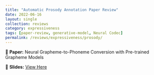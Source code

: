 ```yaml
---
title: "Automatic Prosody Annotation Paper Review"
date: 2022-06-16
layout: single
collection: reviews
category: expressiveness
tags: [paper-review, generative-model, Neural Codec]
permalink: /reviews/expressiveness/prosody/
---
```


📝 **Paper:** Neural Grapheme-to-Phoneme Conversion with Pre-trained Grapheme Models

<!-- 📝 **Paper:** Glow-TTS: A Generative Flow for Text-to-Speech Synthesis  
🔍 **Summary:** This paper introduces a **flow-based** model for TTS, improving **robustness** compared to Tacotron. -->



📄 **Slides:** [View Here](https://docs.google.com/presentation/d/1LpdrRwsM2-XfGX1fnRoGD_rBA8ZTt6Nk/edit?usp=sharing&ouid=116677507102760525154&rtpof=true&sd=true)

